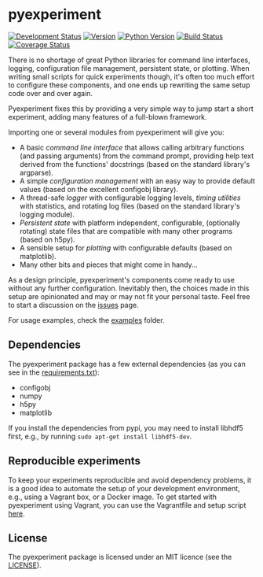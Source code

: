 # pyexperiment

[![Development Status](https://pypip.in/status/pyexperiment/badge.svg)](https://pypi.python.org/pypi/pyexperiment/) [![Version](https://pypip.in/version/pyexperiment/badge.svg)](https://pypi.python.org/pypi/pyexperiment/) [![Python Version](https://pypip.in/py_versions/pyexperiment/badge.svg)](https://pypi.python.org/pypi/pyexperiment/) [![Build Status](https://travis-ci.org/duerrp/pyexperiment.svg?branch=master)](https://travis-ci.org/duerrp/pyexperiment) [![Coverage Status](https://coveralls.io/repos/duerrp/pyexperiment/badge.svg)](https://coveralls.io/r/duerrp/pyexperiment)

There is no shortage of great Python libraries for command line
interfaces, logging, configuration file management, persistent state,
or plotting. When writing small scripts for quick experiments though,
it's often too much effort to configure these components, and one ends
up rewriting the same setup code over and over again.

Pyexperiment fixes this by providing a very simple way to jump start a
short experiment, adding many features of a full-blown framework.

Importing one or several modules from pyexperiment will give you:

* A basic *command line interface* that allows calling arbitrary
  functions (and passing arguments) from the command prompt, providing
  help text derived from the functions' docstrings (based on the
  standard library's argparse).
* A simple *configuration management* with an easy way to provide
  default values (based on the excellent configobj library).
* A thread-safe *logger* with configurable logging levels, *timing
  utilities* with statistics, and rotating log files (based on the
  standard library's logging module).
* *Persistent state* with platform independent, configurable,
  (optionally rotating) state files that are compatible with many
  other programs (based on h5py).
* A sensible setup for *plotting* with configurable defaults (based on
  matplotlib).
* Many other bits and pieces that might come in handy...

As a design principle, pyexperiment's components come ready to use
without any further configuration. Inevitably then, the choices made
in this setup are opinionated and may or may not fit your personal
taste. Feel free to start a discussion on the [issues](https://github.com/duerrp/pyexperiment/issues) page.

For usage examples, check the [examples](https://github.com/duerrp/pyexperiment/tree/master/examples) folder.

## Dependencies

The pyexperiment package has a few external dependencies (as you can
see in the [requirements.txt](https://github.com/duerrp/pyexperiment/blob/master/requirements.txt)):

* configobj
* numpy
* h5py
* matplotlib

If you install the dependencies from pypi, you may need to install
libhdf5 first, e.g., by running `sudo apt-get install libhdf5-dev`.

## Reproducible experiments

To keep your experiments reproducible and avoid dependency problems,
it is a good idea to automate the setup of your development
environment, e.g., using a Vagrant box, or a Docker image. To get
started with pyexperiment using Vagrant, you can use the Vagrantfile
and setup script
[here](https://github.com/duerrp/pyexperiment/blob/master/vagrant).

## License

The pyexperiment package is licensed under an MIT licence (see the
[LICENSE](https://github.com/duerrp/pyexperiment/blob/master/LICENSE)).

